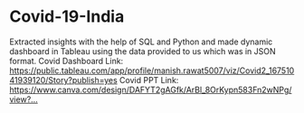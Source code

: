 # Covid-19-India
Extracted insights with the help of SQL and Python and made dynamic dashboard in Tableau using the data provided to us which was in JSON format.
Covid Dashboard Link: https://public.tableau.com/app/profile/manish.rawat5007/viz/Covid2_16751041939120/Story?publish=yes
Covid PPT Link: https://www.canva.com/design/DAFYT2gAGfk/ArBl_8OrKypn583Fn2wNPg/view?…
